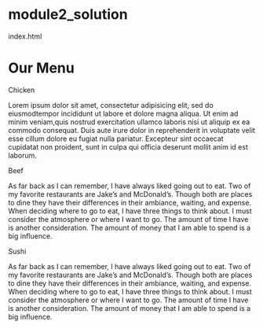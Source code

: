 # module2_solution
index.html
<!doctype html>
<html>
<head>
<link rel="stylesheet" href="stylee.css">
<meta charset="utf-8">
<meta name='viewport' content='width=device-width, initial-scale=1'>
<title>Module 2 solution</title>
</head>
<body>
<h1>Our Menu</h1>
<div class='row'>
	<div class='col-lg-4 col-md-6 sx-12'>
		<div class='section'>
			<span id='pp1'>Chicken</span>
				<p>Lorem ipsum dolor sit amet, consectetur adipisicing elit, sed do eiusmodtempor incididunt ut labore et dolore magna aliqua. Ut enim ad minim veniam,quis nostrud exercitation ullamco laboris nisi ut aliquip ex ea commodo
consequat. Duis aute irure dolor in reprehenderit in voluptate velit esse
cillum dolore eu fugiat nulla pariatur. Excepteur sint occaecat cupidatat non
proident, sunt in culpa qui officia deserunt mollit anim id est laborum. 
</p>
		</div>
	</div>
	<div class='col-lg-4 col-md-6 sx-12'>
		<div class='section'>
			<span id='pp2'>Beef</span>
				<p>As far back as I can remember, I have always liked going out to eat. Two of my favorite restaurants are Jake’s and McDonald’s. Though both are places to dine they have their differences in their ambiance, waiting, and expense. When deciding where to go to eat, I have three things to think about. I must consider the atmosphere or where I want to go. The amount of time I have is another consideration. The amount of money that I am able to spend is a big influence. 
</p>
		</div>
	</div>
	<div class='col-lg-4 col-md-12 sx-12'>
		<div class='section'>
			<span id='pp3'>Sushi</span>
				<p>As far back as I can remember, I have always liked going out to eat. Two of my favorite restaurants are Jake’s and McDonald’s. Though both are places to dine they have their differences in their ambiance, waiting, and expense. When deciding where to go to eat, I have three things to think about. I must consider the atmosphere or where I want to go. The amount of time I have is another consideration. The amount of money that I am able to spend is a big influence. 
</p>
		</div>
	</div>
</div>
</body>
</html
